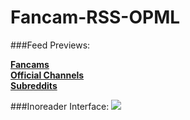# Fancam-RSS-OPML

###Feed Previews:

<strong><a href="http://www.inoreader.com/stream/user/1005702532/tag/Fancams/view/html">Fancams</a></strong></br>
<strong><a href="http://www.inoreader.com/stream/user/1005702532/tag/Official%20Channels/view/html">Official Channels</a></strong></br>
<strong><a href="http://www.inoreader.com/stream/user/1005702532/tag/Reddit/view/html">Subreddits</a></strong></br>

###Inoreader Interface:
<img src="http://i.imgur.com/NtKrm5r.png"/>
